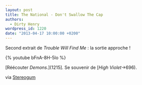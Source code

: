 ```yaml
---
layout: post
title: The National - Don't Swallow The Cap
authors:
  - Dirty Henry
wordpress_id: 1220
date: "2013-04-17 10:00:00 +0200"
---
```


Second extrait de _Trouble Will Find Me_ : la sortie approche !

{% youtube bFnA-8H-5lo %}

[Réécouter *Demons*.](1215]. Se souvenir de [_High Violet_->696).

via
[Stereogum](http://stereogum.com/1318302/the-national-dont-swallow-the-cap/mp3/)
